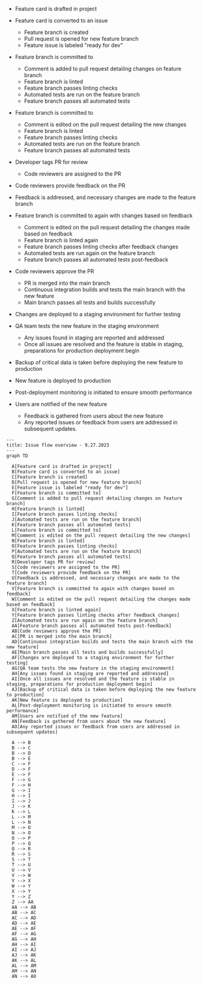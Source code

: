 - Feature card is drafted in project

- Feature card is converted to an issue

  - Feature branch is created
  - Pull request is opened for new feature branch
  - Feature issue is labeled "ready for dev"

- Feature branch is committed to

  - Comment is added to pull request detailing changes on feature branch
  - Feature branch is linted
  - Feature branch passes linting checks
  - Automated tests are run on the feature branch
  - Feature branch passes all automated tests

- Feature branch is committed to

  - Comment is edited on the pull request detailing the new changes
  - Feature branch is linted
  - Feature branch passes linting checks
  - Automated tests are run on the feature branch
  - Feature branch passes all automated tests

- Developer tags PR for review

  - Code reviewers are assigned to the PR

- Code reviewers provide feedback on the PR

- Feedback is addressed, and necessary changes are made to the feature branch

- Feature branch is committed to again with changes based on feedback

  - Comment is edited on the pull request detailing the changes made based on
    feedback
  - Feature branch is linted again
  - Feature branch passes linting checks after feedback changes
  - Automated tests are run again on the feature branch
  - Feature branch passes all automated tests post-feedback

- Code reviewers approve the PR

  - PR is merged into the main branch
  - Continuous integration builds and tests the main branch with the new feature
  - Main branch passes all tests and builds successfully

- Changes are deployed to a staging environment for further testing

- QA team tests the new feature in the staging environment

  - Any issues found in staging are reported and addressed
  - Once all issues are resolved and the feature is stable in staging,
    preparations for production deployment begin

- Backup of critical data is taken before deploying the new feature to
  production

- New feature is deployed to production

- Post-deployment monitoring is initiated to ensure smooth performance

- Users are notified of the new feature
  - Feedback is gathered from users about the new feature
  - Any reported issues or feedback from users are addressed in subsequent
    updates.

```mermaid
---
title: Issue flow overview - 9.27.2023
---
graph TD

  A[Feature card is drafted in project]
  B[Feature card is converted to an issue]
  C[Feature branch is created]
  D[Pull request is opened for new feature branch]
  E[Feature issue is labeled "ready for dev"]
  F[Feature branch is committed to]
  G[Comment is added to pull request detailing changes on feature branch]
  H[Feature branch is linted]
  I[Feature branch passes linting checks]
  J[Automated tests are run on the feature branch]
  K[Feature branch passes all automated tests]
  L[Feature branch is committed to]
  M[Comment is edited on the pull request detailing the new changes]
  N[Feature branch is linted]
  O[Feature branch passes linting checks]
  P[Automated tests are run on the feature branch]
  Q[Feature branch passes all automated tests]
  R[Developer tags PR for review]
  S[Code reviewers are assigned to the PR]
  T[Code reviewers provide feedback on the PR]
  U[Feedback is addressed, and necessary changes are made to the feature branch]
  V[Feature branch is committed to again with changes based on feedback]
  W[Comment is edited on the pull request detailing the changes made based on feedback]
  X[Feature branch is linted again]
  Y[Feature branch passes linting checks after feedback changes]
  Z[Automated tests are run again on the feature branch]
  AA[Feature branch passes all automated tests post-feedback]
  AB[Code reviewers approve the PR]
  AC[PR is merged into the main branch]
  AD[Continuous integration builds and tests the main branch with the new feature]
  AE[Main branch passes all tests and builds successfully]
  AF[Changes are deployed to a staging environment for further testing]
  AG[QA team tests the new feature in the staging environment]
  AH[Any issues found in staging are reported and addressed]
  AI[Once all issues are resolved and the feature is stable in staging, preparations for production deployment begin]
  AJ[Backup of critical data is taken before deploying the new feature to production]
  AK[New feature is deployed to production]
  AL[Post-deployment monitoring is initiated to ensure smooth performance]
  AM[Users are notified of the new feature]
  AN[Feedback is gathered from users about the new feature]
  AO[Any reported issues or feedback from users are addressed in subsequent updates]

  A --> B
  B --> C
  B --> D
  B --> E
  C --> F
  D --> F
  E --> F
  F --> G
  F --> H
  G --> I
  H --> I
  I --> J
  J --> K
  K --> L
  L --> M
  L --> N
  M --> O
  N --> O
  O --> P
  P --> Q
  Q --> R
  R --> S
  S --> T
  T --> U
  U --> V
  V --> W
  V --> X
  W --> Y
  X --> Y
  Y --> Z
  Z --> AA
  AA --> AB
  AB --> AC
  AC --> AD
  AD --> AE
  AE --> AF
  AF --> AG
  AG --> AH
  AH --> AI
  AI --> AJ
  AJ --> AK
  AK --> AL
  AL --> AM
  AM --> AN
  AN --> AO


```
